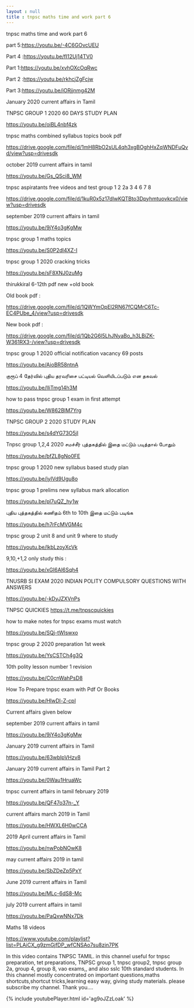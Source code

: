 ```yaml
---
layout : null
title : tnpsc maths time and work part 6
---
```


tnpsc maths time and work part 6

part 5:https://youtu.be/-4C6GOvcUEU

Part 4 :https://youtu.be/fI12Uj14TV0

Part 1:https://youtu.be/xvhOXcOqRwc

Part 2 :https://youtu.be/rkhcjZgFcjw

Part 3:https://youtu.be/iORjjnmg42M

January 2020 current affairs in Tamil

TNPSC GROUP 1 2020 60 DAYS STUDY PLAN

https://youtu.be/oiBL4nbf4zk

tnpsc maths combined syllabus topics book pdf

https://drive.google.com/file/d/1mH8RbO2sUL4qh3xgBOghHxZqWNDFuQvd/view?usp=drivesdk

october 2019 current affairs in tamil

https://youtu.be/Gs_QSci8_WM

tnpsc aspiratants free videos and test group 1 2 2a 3 4 6 7 8

https://drive.google.com/file/d/1kuR0x5z17dlwKQTBto3Dpyhmtuovkcx0/view?usp=drivesdk

september 2019 current affairs in tamil

https://youtu.be/9jY4o3gKgMw

tnpsc group 1 maths topics

https://youtu.be/S0P2dl4XZ-I

tnpsc group 1 2020 cracking tricks

https://youtu.be/sF8XNJ0zuMg

thirukkiral 6-12th pdf new +old book

Old book pdf :

https://drive.google.com/file/d/1QWYmOpEl2RN67fCQMrC6Tc-EC4PUbe_4/view?usp=drivesdk

New book pdf :

https://drive.google.com/file/d/1Qb2G6l5LhJNyaBo_h3LBiZK-W361RX3-/view?usp=drivesdk

tnpsc group 1 2020 official notification vacancy 69 posts

https://youtu.be/AioBR58ntnA

குரூப் 4 தேர்வில் புதிய தரவரிசை பட்டியல் வெளியிடப்படும் என தகவல்

https://youtu.be/lIiTmg14h3M

how to pass tnpsc group 1 exam in first attempt

https://youtu.be/W862BlM7Yrg

TNPSC GROUP 2 2020 STUDY PLAN

https://youtu.be/s4dYG73O5jI


Tnpsc group 1,2,4 2020 சமச்சீர் புத்தகத்தில் இதை மட்டும் படித்தால் போதும்

https://youtu.be/bfZL8gNo0FE

tnpsc group 1 2020 new syllabus based study plan

https://youtu.be/jyIVd9Ugu8o

tnpsc group 1 prelims new syllabus mark allocation

https://youtu.be/pl7uQZ_hy1w

புதிய புத்தகத்தில் கணிதம் 6th to 10th  இதை மட்டும் படிங்க

https://youtu.be/h7rFcMVGM4c

tnpsc group 2 unit 8 and unit 9 where to study

https://youtu.be/lkbLzoyXcVk

9,10,+1,2 only study this :

https://youtu.be/xGI6Al6Sqh4

TNUSRB SI EXAM 2020 INDIAN POLITY COMPULSORY QUESTIONS WITH ANSWERS

https://youtu.be/-kDyJZXVnPs

TNPSC QUICKIES
https://t.me/tnpscquickies

how to make notes for tnpsc exams must watch

https://youtu.be/SQj-tWIswxo

tnpsc group 2 2020 preparation 1st week

https://youtu.be/YsCSTCh4g3Q

10th polity lesson number 1 revision

https://youtu.be/C0cnWahPsD8

How To Prepare tnpsc exam with Pdf Or Books

https://youtu.be/HlwDl-Z-cpI

Current affairs given below 

september 2019 current affairs in tamil

https://youtu.be/9jY4o3gKgMw

January 2019 current affairs in Tamil

https://youtu.be/63wbIpVHzv8

January 2019 current affairs in Tamil Part 2

https://youtu.be/0Wau1HruaWc

tnpsc current affairs in tamil february 2019

https://youtu.be/QF47o37n-_Y

current affairs march 2019 in Tamil

https://youtu.be/HWXL6H0wCCA

2019 April current affairs in Tamil

https://youtu.be/nwPobNOwK8

may current affairs 2019 in tamil

https://youtu.be/SbZDeZp5PxY

June 2019 current affairs in Tamil

https://youtu.be/MLc-6dS8-Mc

july 2019 current affairs in tamil

https://youtu.be/PaQxwNNx7Dk

Maths 18 videos

https://www.youtube.com/playlist?list=PLAiCX_g9zmGjfDP_wfCNSAo7su8zin7PK

In this video contains TNPSC TAMIL. in this channel useful for tnpsc preparation, tet preparations, TNPSC group 1, tnpsc group2, tnpsc group 2a, group 4, group 8, vao exams,, and also sslc 10th standard students. In this channel mostly concentrated on important questions,maths shortcuts,shortcut tricks,learning easy way, giving study materials. please subscribe my channel. Thank you....



{% include youtubePlayer.html id='ag9oJZzLoak' %}
